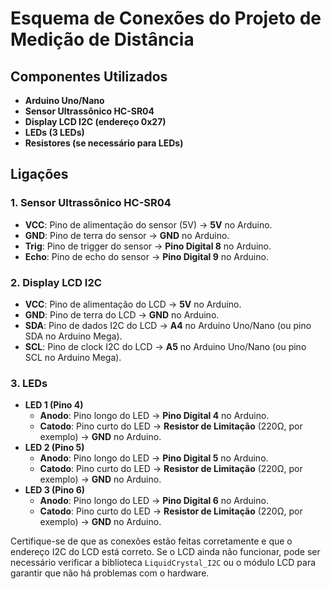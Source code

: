 # Esquema de Conexões do Projeto de Medição de Distância

## Componentes Utilizados
- **Arduino Uno/Nano**
- **Sensor Ultrassônico HC-SR04**
- **Display LCD I2C (endereço 0x27)**
- **LEDs (3 LEDs)**
- **Resistores (se necessário para LEDs)**

## Ligações

### 1. **Sensor Ultrassônico HC-SR04**
- **VCC**: Pino de alimentação do sensor (5V) -> **5V** no Arduino.
- **GND**: Pino de terra do sensor -> **GND** no Arduino.
- **Trig**: Pino de trigger do sensor -> **Pino Digital 8** no Arduino.
- **Echo**: Pino de echo do sensor -> **Pino Digital 9** no Arduino.

### 2. **Display LCD I2C**
- **VCC**: Pino de alimentação do LCD -> **5V** no Arduino.
- **GND**: Pino de terra do LCD -> **GND** no Arduino.
- **SDA**: Pino de dados I2C do LCD -> **A4** no Arduino Uno/Nano (ou pino SDA no Arduino Mega).
- **SCL**: Pino de clock I2C do LCD -> **A5** no Arduino Uno/Nano (ou pino SCL no Arduino Mega).

### 3. **LEDs**
- **LED 1 (Pino 4)**
  - **Anodo**: Pino longo do LED -> **Pino Digital 4** no Arduino.
  - **Catodo**: Pino curto do LED -> **Resistor de Limitação** (220Ω, por exemplo) -> **GND** no Arduino.
- **LED 2 (Pino 5)**
  - **Anodo**: Pino longo do LED -> **Pino Digital 5** no Arduino.
  - **Catodo**: Pino curto do LED -> **Resistor de Limitação** (220Ω, por exemplo) -> **GND** no Arduino.
- **LED 3 (Pino 6)**
  - **Anodo**: Pino longo do LED -> **Pino Digital 6** no Arduino.
  - **Catodo**: Pino curto do LED -> **Resistor de Limitação** (220Ω, por exemplo) -> **GND** no Arduino.


Certifique-se de que as conexões estão feitas corretamente e que o endereço I2C do LCD está correto. Se o LCD ainda não funcionar, pode ser necessário verificar a biblioteca `LiquidCrystal_I2C` ou o módulo LCD para garantir que não há problemas com o hardware.

